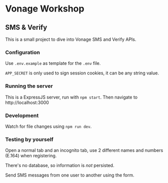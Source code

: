 # Vonage Workshop

## SMS & Verify

This is a small project to dive into Vonage SMS and Verify APIs.

### Configuration

Use `.env.example` as template for the `.env` file.

`APP_SECRET` is only used to sign session cookies, it can be any string value.

### Running the server

This is a ExpressJS server, run with `npm start`. Then navigate to http://localhost:3000

### Development

Watch for file changes using `npm run dev`.

### Testing by yourself

Open a normal tab and an incognito tab, use 2 different names and numbers (E.164) when registering.

There's no database, so information is _not_ persisted.

Send SMS messages from one user to another using the form.
